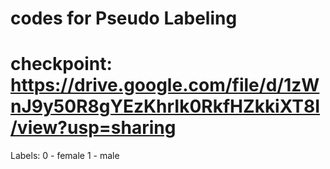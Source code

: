 # codes for Pseudo Labeling
# checkpoint: https://drive.google.com/file/d/1zWnJ9y50R8gYEzKhrIk0RkfHZkkiXT8I/view?usp=sharing
Labels: 
0 - female
1 - male

